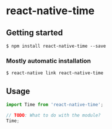 # react-native-time

## Getting started

`$ npm install react-native-time --save`

### Mostly automatic installation

`$ react-native link react-native-time`

## Usage
```javascript
import Time from 'react-native-time';

// TODO: What to do with the module?
Time;
```
